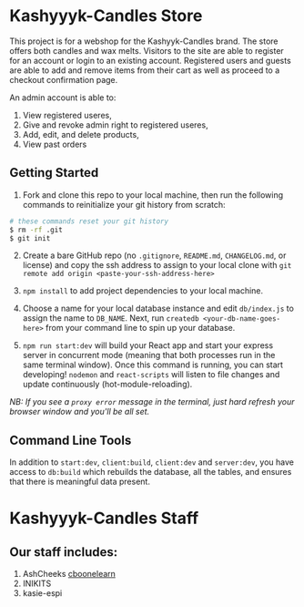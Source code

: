# Kashyyyk-Candles Store

This project is for a webshop for the Kashyyk-Candles brand. The store offers both candles and wax melts. Visitors to the site are able to register for an account or login to an existing account. Registered users and guests are able to add and remove items from their cart as well as proceed to a checkout confirmation page. 

An admin account is able to:
1) View registered useres,
2) Give and revoke admin right to registered useres,
3) Add, edit, and delete products,
4) View past orders

## Getting Started

1. Fork and clone this repo to your local machine, then run the following commands to reinitialize your git history from scratch:

```bash
# these commands reset your git history
$ rm -rf .git
$ git init
```

2. Create a bare GitHub repo (no `.gitignore`, `README.md`, `CHANGELOG.md`, or license) and copy the ssh address to assign to your local clone with `git remote add origin <paste-your-ssh-address-here>`

3. `npm install` to add project dependencies to your local machine.

4. Choose a name for your local database instance and edit `db/index.js` to assign the name to `DB_NAME`. Next, run `createdb <your-db-name-goes-here>` from your command line to spin up your database.

5. `npm run start:dev` will build your React app and start your express server in concurrent mode (meaning that both processes run in the same terminal window). Once this command is running, you can start developing! `nodemon` and `react-scripts` will listen to file changes and update continuously (hot-module-reloading).

<em>NB: If you see a `proxy error` message in the terminal, just hard refresh your browser window and you'll be all set.</em>

## Command Line Tools

In addition to `start:dev`, `client:build`, `client:dev` and `server:dev`, you have access to `db:build` which rebuilds the database, all the tables, and ensures that there is meaningful data present.

# Kashyyyk-Candles Staff

## Our staff includes:
1) AshCheeks
<a href="https://github.com/cboonelearn">cboonelearn</a>
3) INIKITS 
4) kasie-espi
